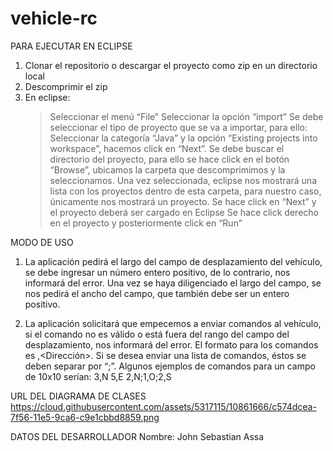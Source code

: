 # vehicle-rc

PARA EJECUTAR EN ECLIPSE

1. Clonar el repositorio o descargar el proyecto como zip en un directorio local
2. Descomprimir el zip
2. En eclipse:
	> Seleccionar el menú “File”
	> Seleccionar la opción “import”
	> Se debe seleccionar el tipo de proyecto que se va a importar, para ello: Seleccionar la 	categoría “Java” y la opción “Existing projects into workspace”, hacemos click 	en “Next”.
	> Se debe buscar el directorio del proyecto, para ello se hace click en el botón “Browse”, ubicamos la carpeta que descomprimimos y la seleccionamos.
	> Una vez seleccionada, eclipse nos mostrará una lista con los proyectos dentro de esta carpeta, para nuestro caso, únicamente nos mostrará un proyecto.
	> Se hace click en “Next” y el proyecto deberá ser cargado en Eclipse
	> Se hace click derecho en el proyecto y posteriormente click en “Run”

MODO DE USO
1. La aplicación pedirá el largo del campo de desplazamiento del vehículo, se debe ingresar un número entero positivo, de lo contrario, nos informará del error. Una vez se haya diligenciado el largo del campo, se nos pedirá el ancho del campo, que también debe ser un entero positivo.

2. La aplicación solicitará que empecemos a enviar comandos al vehículo, si el comando no es válido o está fuera del rango del campo del desplazamiento, nos informará del error. El formato para los comandos es <Desplazamiento>,<Dirección>. Si se desea enviar una lista de comandos, éstos se deben separar por “;”. Algunos ejemplos de comandos para un campo de 10x10 serían:
	3,N
	5,E
	2,N;1,O;2,S

URL DEL DIAGRAMA DE CLASES
https://cloud.githubusercontent.com/assets/5317115/10861666/c574dcea-7f56-11e5-9ca6-c9e1cbbd8859.png

DATOS DEL DESARROLLADOR
Nombre: John Sebastian Assa
